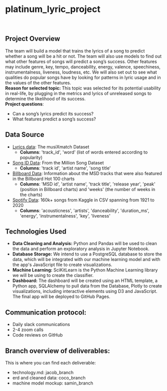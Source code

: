 # platinum_lyric_project
​
## Project Overview
The team will build a model that trains the lyrics of a song to predict whether a song will be a hit or not. The team will also use models to find out what other features of songs will predict a song’s success. Other features may include genre, key, tempo, danceability, energy, valence, speechiness, instrumentalness, liveness, loudness, etc. We will also set out to see what qualities do popular songs have by looking for patterns in lyric usage and in the values of the other features.\
​
__Reason for selected topic:__ This topic was selected for its potential usability in real-life, by plugging in the metrics and lyrics of unreleased songs to determine the likelihood of its success.\
​
__Project questions__: 
- Can a song’s lyrics predict its success? 
- What features predict a song’s success?
​
## Data Source
* [Lyrics data](http://millionsongdataset.com/musixmatch/): The musiXmatch Dataset
    - __Columns__: 'track_id', 'word' (list of words entered according to popularity)
* [Song ID Data](http://millionsongdataset.com/pages/getting-dataset/): From the Million Song Dataset
    - __Columns__: 'track id', 'artist name', 'song title'
* [Billboard Data](https://zenodo.org/record/3258042#.XxtfVJ5KjD5): Information about the MSD tracks that were also featured in the Billboard Hot 100 charts
    - __Columns__: 'MSD id', 'artist name', 'track title', 'release year', 'peak' (position in Billboard charts) and 'weeks' (the number of weeks in the charts)
* [Spotify Data](https://www.kaggle.com/yamaerenay/spotify-dataset-19212020-160k-tracks): 160k+ songs from Kaggle in CSV spanning from 1921 to 2020
    - __Columns__: 'acousticness', 'artists', 'danceability', 'duration_ms', 'energy', 'instrumentalness', 'key', 'liveness'
​
## Technologies Used
* __Data Cleaning and Analysis:__
Python and Pandas will be used to clean the data and perform an exploratory analysis in Jupyter Notebook.
​
* __Database Storage:__
We intend to use a PostgreSQL database to store the data, which will be integrated with our machine learning model and with the app's JavaScript file to create visualizations.
​
* __Machine Learning:__
SciKitLearn is the Python Machine Learning library we will be using to create the classifier.
​
* __Dashboard:__
The dashboard will be created using an HTML template, a Python app, SQLAlchemy to pull data from the Database, Plotly to create visualizations, including interactive elements using D3 and JavaScript. The final app will be deployed to GitHub Pages.

## Communication protocol:
- Daily slack communications
- 2-4 zoom calls 
- Code reviews on GitHub

## Branch overview of deliverables:
This is where you can find each deliverable:
- technology.md: jacob_branch
- erd and cleaned data: coco_branch
- machine model mockup: samin_branch
